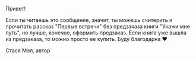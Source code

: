 Привет!

Если ты читаешь это сообщение, значит, ты можешь считерить и прочитать рассказ "Первые встречи" без предзаказа книги "Укажи мне путь", но лучше, конечно, оформить предзаказ. Если книга уже вышла из предзаказа, то можно просто ее купить.
Буду благодарна ❤️

Стася Мэл,
автор